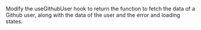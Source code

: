 Modify the useGithubUser hook to return the function to fetch the data of a Github user, along with the data of the user and the error and loading states.
